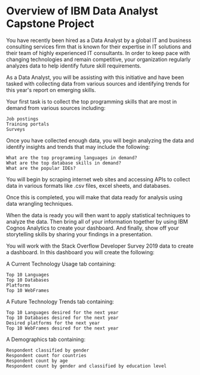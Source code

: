 # Overview of IBM Data Analyst Capstone Project

You have recently been hired as a Data Analyst by a global IT and business consulting services firm that is known for their expertise in IT solutions and their team of highly experienced IT consultants.  In order to keep pace with changing technologies and remain competitive, your organization regularly analyzes data to help identify future skill requirements. 

As a Data Analyst, you will be assisting with this initiative and have been tasked with collecting data from various sources and identifying trends for this year's report on emerging skills. 

Your first task is to collect the top programming skills that are most in demand from various sources including:

    Job postings
    Training portals
    Surveys

Once you have collected enough data, you will begin analyzing the data and identify insights and trends that may include the following:

    What are the top programming languages in demand?
    What are the top database skills in demand?
    What are the popular IDEs?

You will begin by scraping internet web sites and accessing APIs to collect data in various formats like .csv files, excel sheets, and databases.   
 
Once this is completed, you will make that data ready for analysis using data wrangling techniques. 

When the data is ready you will then want to apply statistical techniques to analyze the data.  Then bring all of your information together by using  IBM Cognos Analytics to create your dashboard. And finally, show off your storytelling skills by sharing your findings in a presentation.

You will work with the Stack Overflow Developer Survey 2019 data to create a dashboard. In this dashboard you will create the following:

A Current Technology Usage tab containing:

    Top 10 Languages
    Top 10 Databases
    Platforms
    Top 10 WebFrames

A Future Technology Trends tab containing:

    Top 10 Languages desired for the next year
    Top 10 Databases desired for the next year
    Desired platforms for the next year
    Top 10 WebFrames desired for the next year

A Demographics tab containing:

    Respondent classified by gender
    Respondent count for countries
    Respondent count by age
    Respondent count by gender and classified by education level
